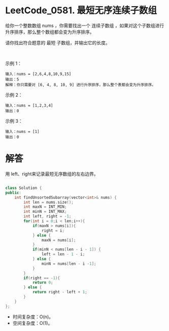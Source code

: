 # LeetCode_0581. 最短无序连续子数组

给你一个整数数组 nums ，你需要找出一个 连续子数组 ，如果对这个子数组进行升序排序，那么整个数组都会变为升序排序。

请你找出符合题意的 最短 子数组，并输出它的长度。

 

示例 1：
```
输入：nums = [2,6,4,8,10,9,15]
输出：5
解释：你只需要对 [6, 4, 8, 10, 9] 进行升序排序，那么整个表都会变为升序排序。
```

示例 2：
```
输入：nums = [1,2,3,4]
输出：0
```

示例 3：
```
输入：nums = [1]
输出：0
```

# 解答

用 left、right来记录最短无序数组的左右边界。

```C++

class Solution {
public:
    int findUnsortedSubarray(vector<int>& nums) {
        int len = nums.size();
        int maxN = INT_MIN;
        int minN = INT_MAX;
        int left, right = -1;
        for(int i = 0;i < len;i++){
            if(maxN > nums[i]){
                right = i;
            } else {
                maxN = nums[i];
            }
            if(minN < nums[len - i - 1]) {
                left = len - 1 - i;
            } else {
                minN = nums[len - i -1];
            }
        }
        if(right == -1){
            return 0;
        } else {
            return right - left + 1;
        }
    }
};
```

* 时间复杂度：O(n)。
* 空间复杂度：O(1)。